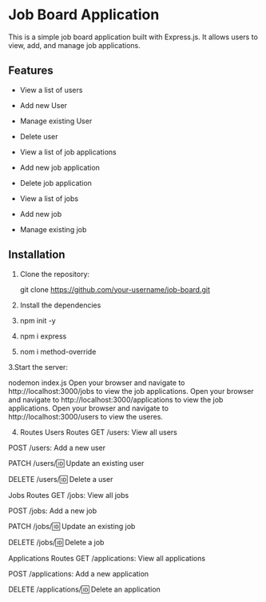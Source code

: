 # Job Board Application

This is a simple job board application built with Express.js. It allows users to view, add, and manage job applications.

## Features

- View a list of users
- Add new User
- Manage existing User
- Delete user

- View a list of job applications
- Add new job application
- Delete job application

- View a list of jobs
- Add new job
- Manage existing job

## Installation

1. Clone the repository:
 
   git clone https://github.com/your-username/job-board.git

2. Install the dependencies
 1. npm init -y
 2. npm i express
 3. nom i method-override

3.Start the server:

nodemon index.js
Open your browser and navigate to http://localhost:3000/jobs to view the job applications.
Open your browser and navigate to http://localhost:3000/applications to view the job applications.
Open your browser and navigate to http://localhost:3000/users to view the useres.



4. Routes
Users Routes
GET /users: View all users

POST /users: Add a new user

PATCH /users/:id: Update an existing user

DELETE /users/:id: Delete a user

Jobs Routes
GET /jobs: View all jobs

POST /jobs: Add a new job

PATCH /jobs/:id: Update an existing job

DELETE /jobs/:id: Delete a job

Applications Routes
GET /applications: View all applications

POST /applications: Add a new application

DELETE /applications/:id: Delete an application
